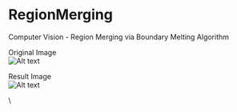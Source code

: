 # RegionMerging
Computer Vision - Region Merging via Boundary Melting Algorithm

Original Image <br/>
![Alt text](/../master/robert.jpg?raw=true "Original")

Result Image <br/>
![Alt text](/../master/res70_10.jpg?raw=true "Result")

\

